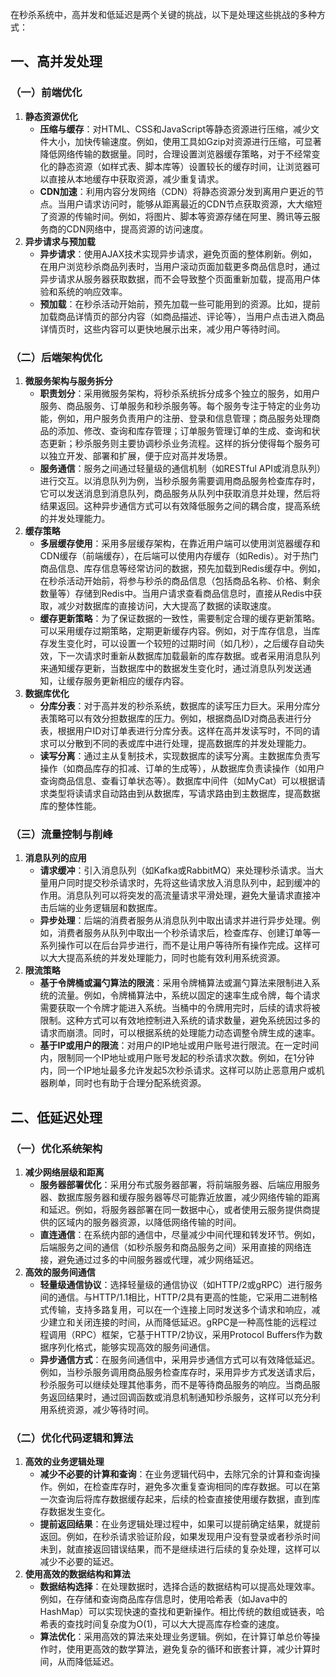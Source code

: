 在秒杀系统中，高并发和低延迟是两个关键的挑战，以下是处理这些挑战的多种方式：

## 一、高并发处理

### （一）前端优化
1. **静态资源优化**
   - **压缩与缓存**：对HTML、CSS和JavaScript等静态资源进行压缩，减少文件大小，加快传输速度。例如，使用工具如Gzip对资源进行压缩，可显著降低网络传输的数据量。同时，合理设置浏览器缓存策略，对于不经常变化的静态资源（如样式表、脚本库等）设置较长的缓存时间，让浏览器可以直接从本地缓存中获取资源，减少重复请求。
   - **CDN加速**：利用内容分发网络（CDN）将静态资源分发到离用户更近的节点。当用户请求访问时，能够从距离最近的CDN节点获取资源，大大缩短了资源的传输时间。例如，将图片、脚本等资源存储在阿里、腾讯等云服务商的CDN网络中，提高资源的访问速度。
2. **异步请求与预加载**
   - **异步请求**：使用AJAX技术实现异步请求，避免页面的整体刷新。例如，在用户浏览秒杀商品列表时，当用户滚动页面加载更多商品信息时，通过异步请求从服务器获取数据，而不会导致整个页面重新加载，提高用户体验和系统的响应效率。
   - **预加载**：在秒杀活动开始前，预先加载一些可能用到的资源。比如，提前加载商品详情页的部分内容（如商品描述、评论等），当用户点击进入商品详情页时，这些内容可以更快地展示出来，减少用户等待时间。

### （二）后端架构优化
1. **微服务架构与服务拆分**
   - **职责划分**：采用微服务架构，将秒杀系统拆分成多个独立的服务，如用户服务、商品服务、订单服务和秒杀服务等。每个服务专注于特定的业务功能，例如，用户服务负责用户的注册、登录和信息管理；商品服务处理商品的添加、修改、查询和库存管理；订单服务管理订单的生成、查询和状态更新；秒杀服务则主要协调秒杀业务流程。这样的拆分使得每个服务可以独立开发、部署和扩展，便于应对高并发场景。
   - **服务通信**：服务之间通过轻量级的通信机制（如RESTful API或消息队列）进行交互。以消息队列为例，当秒杀服务需要调用商品服务检查库存时，它可以发送消息到消息队列，商品服务从队列中获取消息并处理，然后将结果返回。这种异步通信方式可以有效降低服务之间的耦合度，提高系统的并发处理能力。
2. **缓存策略**
   - **多层缓存使用**：采用多层缓存架构，在靠近用户端可以使用浏览器缓存和CDN缓存（前端缓存），在后端可以使用内存缓存（如Redis）。对于热门商品信息、库存信息等经常访问的数据，预先加载到Redis缓存中。例如，在秒杀活动开始前，将参与秒杀的商品信息（包括商品名称、价格、剩余数量等）存储到Redis中。当用户请求查看商品信息时，直接从Redis中获取，减少对数据库的直接访问，大大提高了数据的读取速度。
   - **缓存更新策略**：为了保证数据的一致性，需要制定合理的缓存更新策略。可以采用缓存过期策略，定期更新缓存内容。例如，对于库存信息，当库存发生变化时，可以设置一个较短的过期时间（如几秒），之后缓存自动失效，下一次请求时重新从数据库加载最新的库存数据。或者采用消息队列来通知缓存更新，当数据库中的数据发生变化时，通过消息队列发送通知，让缓存服务更新相应的缓存内容。
3. **数据库优化**
   - **分库分表**：对于高并发的秒杀系统，数据库的读写压力巨大。采用分库分表策略可以有效分担数据库的压力。例如，根据商品ID对商品表进行分表，根据用户ID对订单表进行分库分表。这样在高并发读写时，不同的请求可以分散到不同的表或库中进行处理，提高数据库的并发处理能力。
   - **读写分离**：通过主从复制技术，实现数据库的读写分离。主数据库负责写操作（如商品库存的扣减、订单的生成等），从数据库负责读操作（如用户查询商品信息、查看订单状态等）。数据库中间件（如MyCat）可以根据请求类型将读请求自动路由到从数据库，写请求路由到主数据库，提高数据库的整体性能。

### （三）流量控制与削峰
1. **消息队列的应用**
   - **请求缓冲**：引入消息队列（如Kafka或RabbitMQ）来处理秒杀请求。当大量用户同时提交秒杀请求时，先将这些请求放入消息队列中，起到缓冲的作用。消息队列可以将突发的高流量请求平滑处理，避免大量请求直接冲击后端的业务逻辑层和数据库。
   - **异步处理**：后端的消费者服务从消息队列中取出请求并进行异步处理。例如，消费者服务从队列中取出一个秒杀请求后，检查库存、创建订单等一系列操作可以在后台异步进行，而不是让用户等待所有操作完成。这样可以大大提高系统的并发处理能力，同时也能有效利用系统资源。
2. **限流策略**
   - **基于令牌桶或漏勺算法的限流**：采用令牌桶算法或漏勺算法来限制进入系统的流量。例如，令牌桶算法中，系统以固定的速率生成令牌，每个请求需要获取一个令牌才能进入系统。当桶中的令牌用完时，后续的请求将被限制。这种方式可以有效地控制进入系统的请求数量，避免系统因过多的请求而崩溃。同时，可以根据系统的处理能力动态调整令牌生成的速率。
   - **基于IP或用户的限流**：对用户的IP地址或用户账号进行限流。在一定时间内，限制同一个IP地址或用户账号发起的秒杀请求次数。例如，在1分钟内，同一个IP地址最多允许发起5次秒杀请求。这样可以防止恶意用户或机器刷单，同时也有助于合理分配系统资源。


## 二、低延迟处理

### （一）优化系统架构
1. **减少网络层级和距离**
   - **服务器部署优化**：采用分布式服务器部署，将前端服务器、后端应用服务器、数据库服务器和缓存服务器等尽可能靠近放置，减少网络传输的距离和延迟。例如，将服务器部署在同一数据中心，或者使用云服务提供商提供的区域内的服务器资源，以降低网络传输的时间。
   - **直连通信**：在系统内部的通信中，尽量减少中间代理和转发环节。例如，后端服务之间的通信（如秒杀服务和商品服务之间）采用直接的网络连接，避免通过过多的中间服务器或代理，减少网络延迟。
2. **高效的服务间通信**
   - **轻量级通信协议**：选择轻量级的通信协议（如HTTP/2或gRPC）进行服务间的通信。与HTTP/1.1相比，HTTP/2具有更高的性能，它采用二进制格式传输，支持多路复用，可以在一个连接上同时发送多个请求和响应，减少建立和关闭连接的时间，从而降低延迟。gRPC是一种高性能的远程过程调用（RPC）框架，它基于HTTP/2协议，采用Protocol Buffers作为数据序列化格式，能够实现高效的服务间通信。
   - **异步通信方式**：在服务间通信中，采用异步通信方式可以有效降低延迟。例如，当秒杀服务调用商品服务检查库存时，采用异步方式发送请求后，秒杀服务可以继续处理其他事务，而不是等待商品服务的响应。当商品服务返回结果时，通过回调函数或消息机制通知秒杀服务，这样可以充分利用系统资源，减少等待时间。

### （二）优化代码逻辑和算法
1. **高效的业务逻辑处理**
   - **减少不必要的计算和查询**：在业务逻辑代码中，去除冗余的计算和查询操作。例如，在检查库存时，避免多次重复查询相同的库存数据。可以在第一次查询后将库存数据缓存起来，后续的检查直接使用缓存数据，直到库存数据发生变化。
   - **提前返回结果**：在业务逻辑处理过程中，如果可以提前确定结果，就提前返回。例如，在秒杀请求验证阶段，如果发现用户没有登录或者秒杀时间未到，就直接返回错误结果，而不是继续进行后续的复杂处理，这样可以减少不必要的延迟。
2. **使用高效的数据结构和算法**
   - **数据结构选择**：在处理数据时，选择合适的数据结构可以提高处理效率。例如，在存储和查询商品库存信息时，使用哈希表（如Java中的HashMap）可以实现快速的查找和更新操作。相比传统的数组或链表，哈希表的查找时间复杂度为O(1)，可以大大提高库存检查的速度。
   - **算法优化**：采用高效的算法来处理业务逻辑。例如，在计算订单总价等操作时，使用更高效的数学算法，避免复杂的循环和嵌套计算，减少计算时间，从而降低延迟。